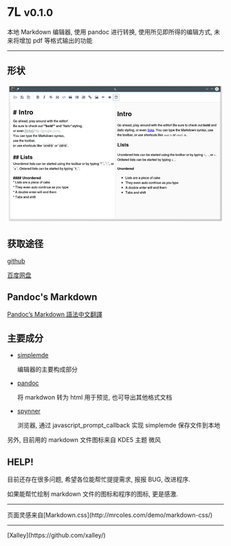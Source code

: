 # 7L <small>v0.1.0</small>

本地 Markdown 编辑器,
使用 pandoc 进行转换,
使用所见即所得的编辑方式,
未来将增加 pdf 等格式输出的功能


------------------------------------------------------------------------


## 形状

![形状](screenshoot.png)


## 获取途径

[github](https://github.com/xalley/7L/releases)

[百度网盘](http://pan.baidu.com/s/1mhmilPu)


## Pandoc's Markdown

[Pandoc’s Markdown 語法中文翻譯](http://pages.tzengyuxio.me/pandoc/)


## 主要成分

* [simplemde](https://github.com/NextStepWebs/simplemde-markdown-editor)

    编辑器的主要构成部分

* [pandoc](https://github.com/jgm/pandoc)

    将 markdwon 转为 html 用于预览, 也可导出其他格式文档

* [spynner](https://github.com/makinacorpus/spynner)

    浏览器, 通过 javascript_prompt_callback 实现 simplemde 保存文件到本地

另外, 目前用的 markdown 文件图标来自 KDE5 主题 微风

## HELP!

目前还存在很多问题, 希望各位能帮忙提提需求, 报报 BUG, 改进程序.

如果能帮忙绘制 markdown 文件的图标和程序的图标, 更是感激.


------------------------------------------------------------------------------------------

<p class="text-center">页面灵感来自[Markdown.css](http://mrcoles.com/demo/markdown-css/)<p>

------------------------------------------------------------------------------------------

<p class="text-center">[Xalley](https://github.com/xalley/)</p>
